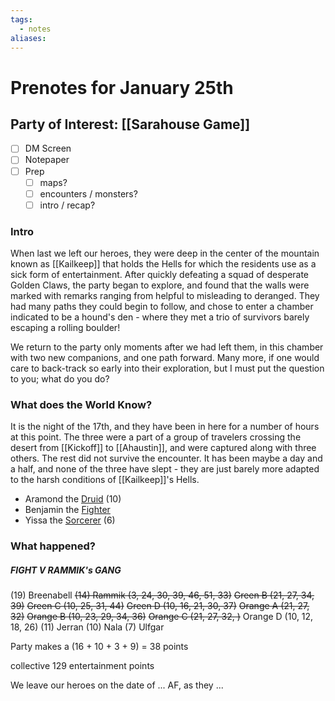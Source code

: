 ```yaml
---
tags:
  - notes
aliases:
---
```


# Prenotes for January 25th
## Party of Interest: [[Sarahouse Game]]
- [ ] DM Screen
- [ ] Notepaper
- [ ] Prep
	- [ ] maps?
	- [ ] encounters / monsters?
	- [ ] intro / recap?

### Intro

When last we left our heroes, they were deep in the center of the mountain known as [[Kailkeep]] that holds the Hells for which the residents use as a sick form of entertainment. After quickly defeating a squad of desperate Golden Claws, the party began to explore, and found that the walls were marked with remarks ranging from helpful to misleading to deranged. They had many paths they could begin to follow, and chose to enter a chamber indicated to be a hound's den - where they met a trio of survivors barely escaping a rolling boulder!

We return to the party only moments after we had left them, in this chamber with two new companions, and one path forward. Many more, if one would care to back-track so early into their exploration, but I must put the question to you; what do you do?

### What does the World Know?

It is the night of the 17th, and they have been in here for a number of hours at this point. The three were a part of a group of travelers crossing the desert from [[Kickoff]] to [[Ahaustin]], and were captured along with three others. The rest did not survive the encounter. It has been maybe a day and a half, and none of the three have slept - they are just barely more adapted to the harsh conditions of [[Kailkeep]]'s Hells.
- Aramond the [Druid](https://www.aidedd.org/dnd/monstres.php?vo=jackalwere) (10)
- Benjamin the [Fighter](https://www.aidedd.org/dnd/monstres.php?vo=thug)
- Yissa the [Sorcerer](https://www.aidedd.org/dnd/monstres.php?vo=acolyte) (6)

### What happened?


##### FIGHT V RAMMIK's GANG
(19) Breenabell
~~(14) Rammik (3, 24, 30, 39, 46, 51, 33)~~
~~Green B (21, 27, 34, 39)~~
~~Green C (10, 25, 31, 44)~~
~~Green D (10, 16, 21, 30, 37)~~
~~Orange A (21, 27, 32)~~
~~Orange B (10, 23, 29, 34, 36)~~
~~Orange C (21, 27, 32, )~~
Orange D (10, 12, 18, 26)
(11) Jerran
(10) Nala
(7) Ulfgar

Party makes a (16 + 10 + 3 + 9) = 38 points

collective 129 entertainment points

We leave our heroes on the date of ... AF, as they ...